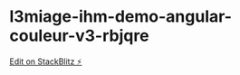 # l3miage-ihm-demo-angular-couleur-v3-rbjqre

[Edit on StackBlitz ⚡️](https://stackblitz.com/edit/l3miage-ihm-demo-angular-couleur-v3-rbjqre)
